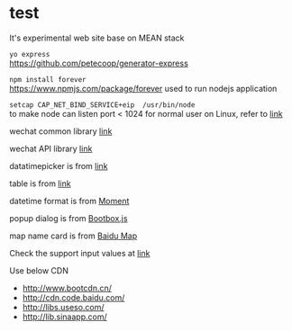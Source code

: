 # test
It's experimental web site base on MEAN stack

`yo express`  
https://github.com/petecoop/generator-express

`npm install forever`  
https://www.npmjs.com/package/forever used to run nodejs application

`setcap CAP_NET_BIND_SERVICE+eip  /usr/bin/node`  
to make node can listen port < 1024 for normal user on Linux, refer to  [link](http://stackoverflow.com/questions/413807/is-there-a-way-for-non-root-processes-to-bind-to-privileged-ports-1024-on-l/414258#414258)

wechat common library
[link](https://www.npmjs.com/package/wechat)

wechat API library
[link](https://www.npmjs.com/package/wechat-api)

datatimepicker is from
[link](http://eonasdan.github.io/bootstrap-datetimepicker/)

table is from 
[link](http://bootstrap-table.wenzhixin.net.cn/)

datetime format is from 
[Moment](http://momentjs.com/)

popup dialog is from 
[Bootbox.js](http://bootboxjs.com/)

map name card is from 
[Baidu Map](http://api.map.baidu.com/mapCard/)

Check the support input values at [link](https://developer.apple.com/library/safari/documentation/AppleApplications/Reference/SafariHTMLRef/Articles/InputTypes.html)

Use below CDN
* http://www.bootcdn.cn/
* http://cdn.code.baidu.com/
* http://libs.useso.com/
* http://lib.sinaapp.com/